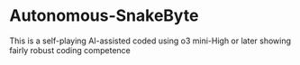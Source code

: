 # Autonomous-SnakeByte
This is a self-playing AI-assisted coded using o3 mini-High or later showing fairly robust coding competence
